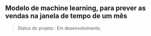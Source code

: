 <h2>Modelo de machine learning, para prever as vendas na janela de tempo de um mês</h2>

> Status do projeto : Em desenvolvimento.
